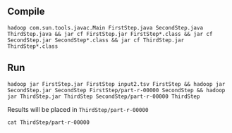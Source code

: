## Compile

    hadoop com.sun.tools.javac.Main FirstStep.java SecondStep.java ThirdStep.java && jar cf FirstStep.jar FirstStep*.class && jar cf SecondStep.jar SecondStep*.class && jar cf ThirdStep.jar ThirdStep*.class

## Run

    hadoop jar FirstStep.jar FirstStep input2.tsv FirstStep && hadoop jar SecondStep.jar SecondStep FirstStep/part-r-00000 SecondStep && hadoop jar ThirdStep.jar ThirdStep SecondStep/part-r-00000 ThirdStep

Results will be placed in `ThirdStep/part-r-00000`

    cat ThirdStep/part-r-00000

